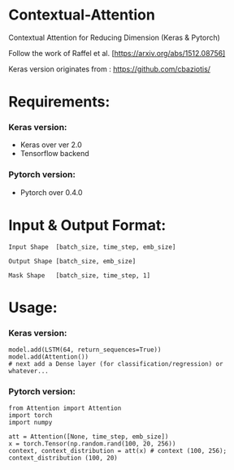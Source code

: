 # Contextual-Attention
Contextual Attention for Reducing Dimension (Keras &amp; Pytorch)

Follow the work of Raffel et al. [https://arxiv.org/abs/1512.08756]

Keras version originates from : https://github.com/cbaziotis/

# Requirements:

### Keras version:
   - Keras over ver 2.0
   - Tensorflow backend

### Pytorch version: 
   - Pytorch over 0.4.0


# Input & Output Format:

```
Input Shape  [batch_size, time_step, emb_size]

Output Shape [batch_size, emb_size]

Mask Shape   [batch_size, time_step, 1]
```

# Usage:

### Keras version:
```
model.add(LSTM(64, return_sequences=True))
model.add(Attention())
# next add a Dense layer (for classification/regression) or whatever...
```

### Pytorch version:
```
from Attention import Attention
import torch
import numpy

att = Attention([None, time_step, emb_size])
x = torch.Tensor(np.random.rand(100, 20, 256))
context, context_distribution = att(x) # context (100, 256); context_distribution (100, 20)
```

